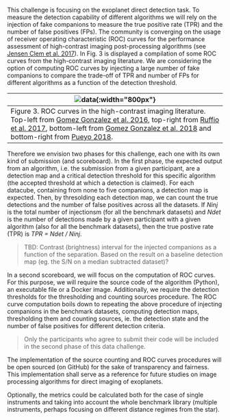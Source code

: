 This challenge is focusing on the exoplanet direct detection task. To measure the detection capability of different algorithms we will rely on the injection of fake companions to measure the true positive rate (TPR) and the number of false positives (FPs). The community is converging on the usage of receiver operating characteristic (ROC) curves for the performance assessment of high-contrast imaging post-processing algorithms (see [Jensen Clem et al. 2017](https://arxiv.org/abs/1711.01215)). In Fig. 3 is displayed a compilation of some ROC curves from the high-contrast imaging literature. We are considering the option of computing ROC curves by injecting a large number of fake companions to compare the trade-off of TPR and number of FPs for different algorithms as a function of the detection threshold.

| ![data](https://raw.githubusercontent.com/carlgogo/exoimaging_challenge/master/assets/images/challenge_fig3.001.png){:width="800px"} |
|---|
| Figure 3. ROC curves in the high-contrast imaging literature. Top-left from [Gomez Gonzalez et al. 2016](https://arxiv.org/abs/1602.08381), top-right from [Ruffio et al. 2017](https://arxiv.org/abs/1705.05477), bottom-left from [Gomez Gonzalez et al. 2018](https://arxiv.org/abs/1712.02841) and bottom-right from [Pueyo 2018](https://link.springer.com/referenceworkentry/10.1007/978-3-319-30648-3_10-1). |

Therefore we envision two phases for this challenge, each one with its own kind of submission (and scoreboard). In the first phase, the expected output from an algorithm, i.e. the submission from a given participant, are a detection map and a critical detection threshold for this specific algorithm (the accepted threshold at which a detection is claimed). For each datacube, containing from none to five companions, a detection map is expected. Then, by thresolding each detection map, we can count the true detections and the number of false positives across all the datasets. If *Ninj* is the total number of injectionsm (for all the benchmark datasets) and *Ndet* is the number of detections made by a given participant with a given algorithm (also for all the benchmark datasets), then the true postive rate (TPR) is *TPR = Ndet / Ninj*.

> TBD: Contrast (brightness) interval for the injected companions as a function of the separation. Based on the result on a baseline detection map (eg. the S/N on a median subtracted dataset)?

In a second scoreboard, we will focus on the computation of ROC curves. For this purpose, we will require the source code of the algorithm (Python), an executable file or a Docker image. Additionally, we require the detection thresholds for the thresholding and counting sources procedure. The ROC curve computation boils down to repeating the above procedure of injecting companions in the benchmark datasets, computing detection maps, thresholding them and counting sources, ie. the detection state and the number of false positives for different detection criteria. 

> Only the participants who agree to submit their code will be included in the second phase of this data challenge.  

The implementation of the source counting and ROC curves procedures will be open sourced (on GitHub) for the sake of transparency and fairness. This implementation shall serve as a reference for future studies on image processing algorithms for direct imaging of exoplanets.

Optionally, the metrics could be calculated both for the case of single instruments and taking into account the whole benchmark library (multiple instruments, perhaps focusing on different distance regimes from the star).

